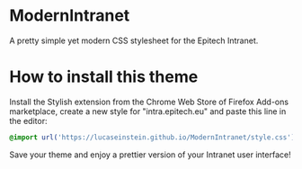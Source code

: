 # ModernIntranet

A pretty simple yet modern CSS stylesheet for the Epitech Intranet.

# How to install this theme
Install the Stylish extension from the Chrome Web Store of Firefox Add-ons marketplace, create a new style for "intra.epitech.eu" and paste this line in the editor:

```css
@import url('https://lucaseinstein.github.io/ModernIntranet/style.css');
```
Save your theme and enjoy a prettier version of your Intranet user interface!
